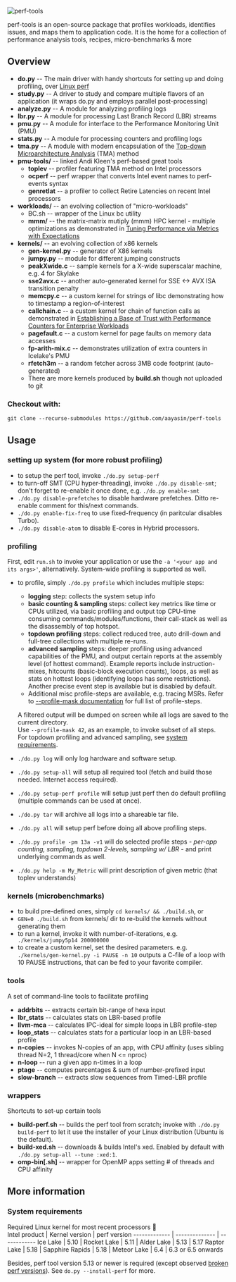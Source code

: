![perf-tools](https://raw.githubusercontent.com/aayasin/perf-tools/master/perf-tools-logo.png)

<!---
![Python linting](https://github.com/aayasin/perf-tools/workflows/Python%20linting/badge.svg)
--->

perf-tools is an open-source package that profiles workloads, identifies issues, and maps them to application code.
It is the home for a collection of performance analysis tools, recipes, micro-benchmarks &amp; more

## Overview
* **do.py** -- The main driver with handy shortcuts for setting up and doing profiling, over [Linux perf](https://perf.wiki.kernel.org)
* **study.py** -- A driver to study and compare multiple flavors of an application (it wraps do.py and employs parallel post-processing)
* **analyze.py** -- A module for analyzing profiling logs
* **lbr.py** -- A module for processing Last Branch Record (LBR) streams
* **pmu.py** -- A module for interface to the Performance Monitoring Unit (PMU)
* **stats.py** --  A module for processing counters and profiling logs
* **tma.py** -- A module with modern encapsulation of the [Top-down Microarchitecture Analysis](http://bit.ly/tma-ispass14) (TMA) method
* **pmu-tools/** -- linked Andi Kleen's perf-based great tools
  * **toplev** -- profiler featuring TMA method on Intel processors
  * **ocperf** -- perf wrapper that converts Intel event names to perf-events syntax
  * **genretlat** -- a profiler to collect Retire Latencies on recent Intel processors
* **workloads/** -- an evolving collection of "micro-workloads"
  * BC.sh -- wrapper of the Linux bc utility
  * **mmm/** -- the matrix-matrix mutiply (mmm) HPC kernel - multiple optimizations as demonstrated in [Tuning Performance via Metrics with Expectations](https://ieeexplore.ieee.org/document/8714063)
* **kernels/** -- an evolving collection of x86 kernels
  * **gen-kernel.py** -- generator of X86 kernels
  * **jumpy.py** -- module for different jumping constructs
  * **peakXwide.c** -- sample kernels for a X-wide superscalar machine, e.g. 4 for Skylake
  * **sse2avx.c** -- another auto-generated kernel for SSE <-> AVX ISA transition penalty
  * **memcpy.c** -- a custom kernel for strings of libc demonstrating how to timestamp a region-of-interest
  * **callchain.c** -- a custom kernel for chain of function calls as demonstrated in [Establishing a Base of Trust with Performance Counters for Enterprise Workloads](https://www.usenix.org/system/files/conference/atc15/atc15-paper-nowak.pdf)
  * **pagefault.c** -- a custom kernel for page faults on memory data accesses
  * **fp-arith-mix.c** -- demonstrates utilization of extra counters in Icelake's PMU
  * **rfetch3m** -- a random fetcher across 3MB code footprint (auto-generated)
  * There are more kernels produced by **build.sh** though not uploaded to git
### Checkout with: 
`git clone --recurse-submodules https://github.com/aayasin/perf-tools`


## Usage
### setting up system (for more robust profiling)
* to setup the perf tool, invoke `./do.py setup-perf`
* to turn-off SMT (CPU hyper-threading), invoke `./do.py disable-smt`; don't forget to re-enable it once done, e.g. `./do.py enable-smt`
* `./do.py disable-prefetches` to disable hardware prefetches. Ditto re-enable comment for this/next commands.
* `./do.py enable-fix-freq` to use fixed-frequency (in paritcular disables Turbo).
* `./do.py disable-atom` to disable E-cores in Hybrid processors.

### profiling
First, edit `run.sh` to invoke your application or use the `-a '<your app and its args>'`, alternatively.
System-wide profiling is supported as well. 
* to profile, simply `./do.py profile` which includes multiple steps:
  * **logging** step: collects the system setup info
  * **basic counting & sampling** steps: collect key metrics like time or CPUs utilized,
    via basic profiling and output top CPU-time consuming commands/modules/functions, 
    their call-stack as well as the disassembly of top hotspot. 
  * **topdown profiling** steps: collect reduced tree, auto drill-down and full-tree collections with multiple re-runs. 
  * **advanced sampling** steps: deeper profiling using advanced capabilities of the PMU, and output certain reports 
    at the assembly level (of hottest command).
    Example reports include instruction-mixes, hitcounts (basic-block execution counts), loops,
    as well as stats on hottest loops (identifying loops has some restrictions). 
    Another precise event step is available but is disabled by default.
  * Additional misc profile-steps are available, e.g. tracing MSRs.
    Refer to [--profile-mask documentation](profile-mask-help.md) for full list of profile-steps.

  A filtered output will be dumped on screen while all logs are saved to the current directory.  
  Use `--profile-mask 42`, as an example, to invoke subset of all steps.  
  For topdown profiling and advanced sampling, see [system requirements](#head3sys).
* `./do.py log` will only log hardware and software setup.
* `./do.py setup-all` will setup all required tool (fetch and build those needed. Internet access required).
* `./do.py setup-perf profile` will setup just perf then do default profiling (multiple commands can be used at once).
* `./do.py tar` will archive all logs into a shareable tar file.
* `./do.py all` will setup perf before doing all above profiling steps.
* `./do.py profile -pm 13a -v1` will do selected profile steps - *per-app counting, sampling, topdown 2-levels,
  sampling w/ LBR* - and print underlying commands as well.
* `./do.py help -m My_Metric` will print description of given metric (that toplev understands)

### kernels (microbenchmarks)
* to build pre-defined ones, simply `cd kernels/ && ./build.sh`, or
* `GEN=0 ./build.sh` from kernels/ dir to re-build the kernels without generating them
* to run a kernel, invoke it with number-of-iterations, e.g.
`    ./kernels/jumpy5p14 200000000`
* to create a custom kernel, set the desired parameters. e.g.
`    ./kernels/gen-kernel.py -i PAUSE -n 10`
  outputs a C-file of a loop with 10 PAUSE instructions, that can be fed to your favorite compiler.

### tools
A set of command-line tools to facilitate profiling
* **addrbits** -- extracts certain bit-range of hexa input
* **lbr_stats** -- calculates stats on LBR-based profile
* **llvm-mca** -- calculates IPC-ideal for simple loops in LBR profile-step
* **loop_stats** -- calculates stats for a particular loop in an LBR-based profile
* **n-copies** -- invokes N-copies of an app, with CPU affinity (uses sibling thread N=2, 1 thread/core when N <= nproc)
* **n-loop** -- run a given app n-times in a loop
* **ptage** -- computes percentages & sum of number-prefixed input
* **slow-branch** -- extracts slow sequences from Timed-LBR profile

### wrappers
Shortcuts to set-up certain tools
* **build-perf.sh** -- builds the perf tool from scratch; invoke with `./do.py build-perf` to let it
    use the installer of your Linux distribution (Ubuntu is the default).
* **build-xed.sh** -- downloads & builds Intel's xed. Enabled by default with `./do.py setup-all --tune :xed:1`.
* **omp-bin[.sh]** -- wrapper for OpenMP apps setting # of threads and CPU affinity

## More information
### <a name="head3sys">System requirements</a>
Required Linux kernel for most recent processors :tada:  
Intel product | Kernel version | perf version
------------- | -------------- | ------------
Ice Lake | 5.10 |
Rocket Lake | 5.11 |
Alder Lake | 5.13 | 5.17
Raptor Lake | 5.18 |
Sapphire Rapids | 5.18 |
Meteor Lake | 6.4 | 6.3 or 6.5 onwards

Besides, perf tool version 5.13 or newer is required (except observed [broken perf versions](settings/perf-bad.txt)). See `do.py --install-perf` for more.

